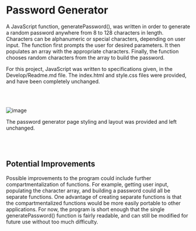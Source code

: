 # Password Generator

A JavaScript function, generatePassword(), was written in order to generate a random password anywhere from 8 to 128 characters in length. Characters can be alphanumeric or special characters, depending on user input. The function first prompts the user for desired parameters. It then populates an array with the appropriate characters. Finally, the function chooses random characters from the array to build the password.

For this project, JavaScript was written to specifications given, in the Develop/Readme.md file. The index.html and style.css files were provided, and have been completely unchanged.

<br>
<br>

![image](https://user-images.githubusercontent.com/64618290/88606894-af86a300-d032-11ea-968d-b14821a6f140.png)


The password generator page styling and layout was provided and left unchanged.

<br><br>

## Potential Improvements
Possible improvements to the program could include further compartmentalization of functions. For example, getting user input, populating the character array, and building a password could all be separate functions. One advantage of creating separate functions is that the compartmentalized functions would be more easily portable to other applications. For now, the program is short enough that the single generatePassword() function is fairly readable, and can still be modified for future use without too much difficulty.

